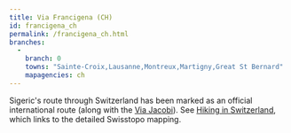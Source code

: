 ```yaml
---
title: Via Francigena (CH)
id: francigena_ch
permalink: /francigena_ch.html
branches:
  -
    branch: 0
    towns: "Sainte-Croix,Lausanne,Montreux,Martigny,Great St Bernard"
    mapagencies: ch
---
```


Sigeric's route through Switzerland has been marked as an official international route (along with the [Via Jacobi][0]). See [Hiking in Switzerland][1], which links to the detailed Swisstopo mapping.

[0]: jacobi.html
[1]: http://www.wanderland.ch/en/routen_detail.cfm?id=284505